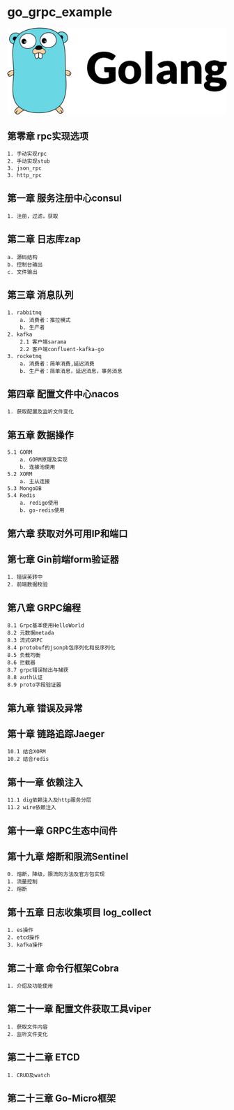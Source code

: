 # go_grpc_example
![grpc](./img/golang.jpeg)
## 第零章 rpc实现选项
    1. 手动实现rpc
    2. 手动实现stub
    3. json_rpc
    3. http_rpc
## 第一章 服务注册中心consul
    1. 注册，过滤，获取
## 第二章 日志库zap
    a. 源码结构
    b. 控制台输出
    c. 文件输出
## 第三章 消息队列
    1. rabbitmq
        a. 消费者：推拉模式
        b. 生产者
    2. kafka
        2.1 客户端sarama
        2.2 客户端confluent-kafka-go
    3. rocketmq
        a. 消费者：简单消费,延迟消费
        b. 生产者：简单消息，延迟消息，事务消息
## 第四章 配置文件中心nacos
    1. 获取配置及监听文件变化
## 第五章 数据操作
    5.1 GORM
        a. GORM原理及实现 
        b. 连接池使用
    5.2 XORM
        a. 主从连接
    5.3 MongoDB
    5.4 Redis
        a. redigo使用
        b. go-redis使用
## 第六章 获取对外可用IP和端口
## 第七章 Gin前端form验证器
    1. 错误英转中
    2. 前端数据校验
## 第八章 GRPC编程 
    8.1 Grpc基本使用HelloWorld
    8.2 元数据metada
    8.3 流式GRPC
    8.4 protobuf的jsonpb包序列化和反序列化
    8.5 负载均衡 
    8.6 拦截器 
    8.7 grpc错误抛出与捕获 
    8.8 auth认证 
    8.9 proto字段验证器 
## 第九章 错误及异常
## 第十章 链路追踪Jaeger
    10.1 结合XORM
    10.2 结合redis
## 第十一章 依赖注入
    11.1 dig依赖注入及http服务分层
    11.2 wire依赖注入
## 第十一章 GRPC生态中间件
## 第十九章 熔断和限流Sentinel
    0. 熔断，降级，限流的方法及官方包实现
    1. 流量控制
    2. 熔断
## 第十五章 日志收集项目 log_collect
    1. es操作
    2. etcd操作
    3. kafka操作
## 第二十章 命令行框架Cobra
    1. 介绍及功能使用
## 第二十一章 配置文件获取工具viper
    1. 获取文件内容
    2. 监听文件变化
## 第二十二章 ETCD
    1. CRUD及watch
## 第二十三章 Go-Micro框架 




